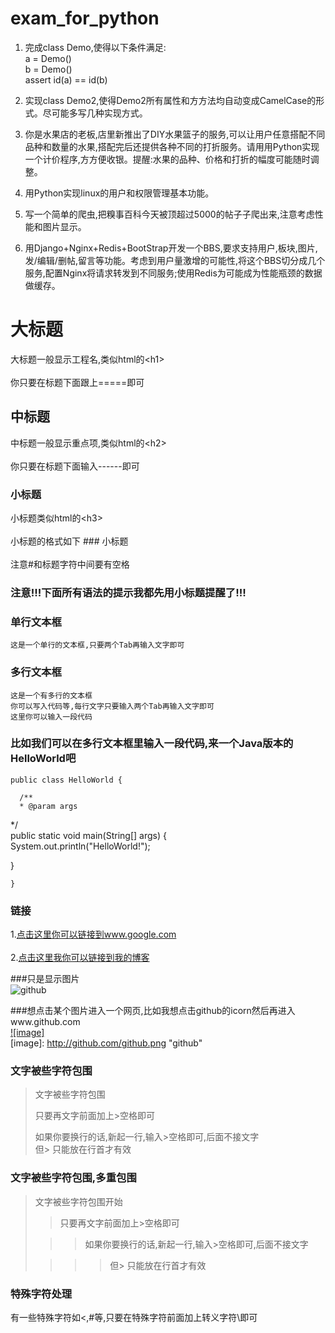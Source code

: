 exam_for_python
===============
1. 完成class Demo,使得以下条件满足:<br/>a = Demo() <br />b = Demo() <br />assert id(a) == id(b) <br />

2. 实现class Demo2,使得Demo2所有属性和方方法均自动变成CamelCase的形式。尽可能多写几种实现方式。<br />

3. 你是水果店的老板,店里新推出了DIY水果篮子的服务,可以让用户任意搭配不同品种和数量的水果,搭配完后还提供各种不同的打折服务。请用用Python实现一个计价程序,方方便收银。提醒:水果的品种、价格和打折的幅度可能随时调整。

4. 用Python实现linux的用户和权限管理基本功能。

5. 写一个简单的爬虫,把糗事百科今天被顶超过5000的帖子子爬出来,注意考虑性能和图片显示。


6. 用Django+Nginx+Redis+BootStrap开发一个BBS,要求支持用户,板块,图片,发/编辑/删帖,留言等功能。考虑到用户量激增的可能性,将这个BBS切分成几个服务,配置Nginx将请求转发到不同服务;使用Redis为可能成为性能瓶颈的数据做缓存。


大标题  
===================================  
  大标题一般显示工程名,类似html的\<h1\><br />  
  你只要在标题下面跟上=====即可  
  
    
中标题  
-----------------------------------  
  中标题一般显示重点项,类似html的\<h2\><br />  
  你只要在标题下面输入------即可  
    
### 小标题  
  小标题类似html的\<h3\><br />  
  小标题的格式如下 ### 小标题<br />  
  注意#和标题字符中间要有空格  
  
### 注意!!!下面所有语法的提示我都先用小标题提醒了!!!   
  
### 单行文本框  
    这是一个单行的文本框,只要两个Tab再输入文字即可  
          
### 多行文本框    
    这是一个有多行的文本框  
    你可以写入代码等,每行文字只要输入两个Tab再输入文字即可  
    这里你可以输入一段代码  
  
### 比如我们可以在多行文本框里输入一段代码,来一个Java版本的HelloWorld吧  
    public class HelloWorld {  
  
      /**  
      * @param args  
   */  
   public static void main(String[] args) {  
   System.out.println("HelloWorld!");  
  
   }  
  
    }  
### 链接  
1.[点击这里你可以链接到www.google.com](http://www.google.com)<br />  
2.[点击这里我你可以链接到我的博客](http://guoyunsky.iteye.com)<br />  
  
###只是显示图片  
![github](http://github.com/unicorn.png "github")  
  
###想点击某个图片进入一个网页,比如我想点击github的icorn然后再进入www.github.com  
[![image]](http://www.github.com/)  
[image]: http://github.com/github.png "github"  
  
### 文字被些字符包围  
> 文字被些字符包围  
>  
> 只要再文字前面加上>空格即可  
>  
> 如果你要换行的话,新起一行,输入>空格即可,后面不接文字  
> 但> 只能放在行首才有效  
  
### 文字被些字符包围,多重包围  
> 文字被些字符包围开始  
>  
> > 只要再文字前面加上>空格即可  
>  
>  > > 如果你要换行的话,新起一行,输入>空格即可,后面不接文字  
>  
> > > > 但> 只能放在行首才有效  
  
### 特殊字符处理  
有一些特殊字符如<,#等,只要在特殊字符前面加上转义字符\即可<br />  
